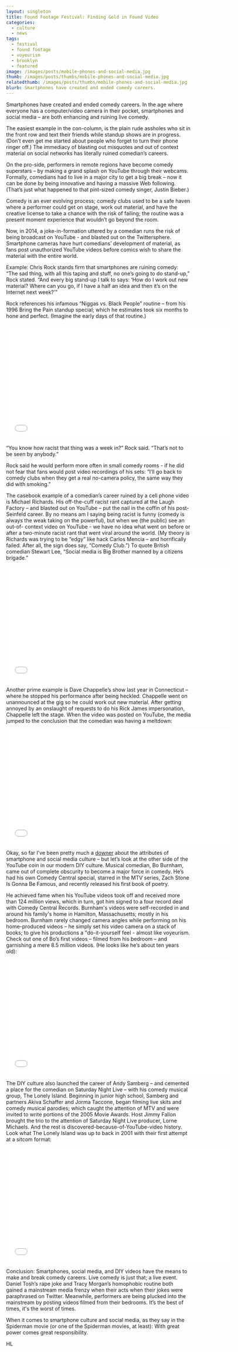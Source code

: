 ```yaml
---
layout: singleton
title: Found Footage Festival: Finding Gold in Found Video
categories:
  - culture
  - news
tags:
  - festival
  - found footage
  - voyeurism
  - brooklyn
  - featured
image: /images/posts/mobile-phones-and-social-media.jpg
thumb: /images/posts/thumbs/mobile-phones-and-social-media.jpg
relatedthumb: /images/posts/thumbs/mobile-phones-and-social-media.jpg
blurb: Smartphones have created and ended comedy careers.
---
```


Smartphones have created and ended comedy careers. In the age where everyone has a computer/video camera in their pocket, smartphones and social media – are both enhancing and ruining live comedy.

The easiest example in the con-column, is the plain rude assholes who sit in the front row and text their friends while standup shows are in progress.
(Don’t even get me started about people who forget to turn their phone ringer off.) The immediacy of blasting out misquotes and out of context material on social networks has literally ruined comedian’s careers.

On the pro-side, performers in remote regions have become comedy superstars – by making a grand splash on YouTube through their webcams. Formally, comedians had to live in a major city to get a big break – now it can be done by being innovative and having a massive Web following. (That’s just what happened to that pint-sized comedy singer, Justin Bieber.)

Comedy is an ever evolving process; comedy clubs used to be a safe haven where a performer could get on stage, work out material, and have the creative license to take a chance with the risk of failing; the routine was a present moment experience that wouldn’t go beyond the room.

Now, in 2014, a joke-in-formation uttered by a comedian runs the risk of being broadcast on YouTube - and blasted out on the Twittersphere. Smartphone cameras have hurt comedians’ development of material, as fans post unauthorized YouTube videos before comics wish to share the material with the entire world.

Example: Chris Rock stands firm that smartphones are ruining comedy:  “The sad thing, with all this taping and stuff, no one’s going to do stand-up,” Rock stated. “And every big stand-up I talk to says: ‘How do I work out new material? Where can you go, if I have a half an idea and then it’s on the Internet next week?’”

Rock references his infamous “Niggas vs. Black People” routine – from his 1996 Bring the Pain standup special; which he estimates took six months to hone and perfect. (Imagine the early days of that routine.)

<iframe width="620" height="315" src="//www.youtube.com/embed/f3PJF0YE-x4" frameborder="0" allowfullscreen="true">  </iframe>

“You know how racist that thing was a week in?” Rock said. “That’s not to be seen by anybody.”

Rock said he would perform more often in small comedy rooms - if he did not fear that fans would post video recordings of his sets: “I’ll go back to comedy clubs when they get a real no-camera policy, the same way they did with smoking.”

The casebook example of a comedian’s career ruined by a cell phone video is Michael Richards. His off-the-cuff racist rant captured at the Laugh Factory – and blasted out on YouTube – put the nail in the coffin of his post-Seinfeld career. By no means am I saying being racist is funny (comedy is always the weak taking on the powerful), but when we (the public) see an out-of- context video on YouTube - we have no idea what went on before or after a two-minute racist rant that went viral around the world. (My theory is Richards was trying to be “edgy” like hack Carlos Mencia – and horrifically failed. After all, the sign does say, “Comedy Club.”) To quote British comedian Stewart Lee, “Social media is Big Brother manned by a citizens brigade.”

<iframe width="620" height="315" src="//www.youtube.com/embed/BoLPLsQbdt0" frameborder="0" allowfullscreen="true">  </iframe>

Another prime example is Dave Chappelle’s show last year in Connecticut – where he stopped his performance after being heckled. Chappelle went on unannounced at the gig so he could work out new material. After getting annoyed by an onslaught of requests to do his Rick James impersonation, Chappelle left the stage. When the video was posted on YouTube, the media jumped to the conclusion that the comedian was having a meltdown:

<iframe width="620" height="315" src="//www.youtube.com/embed/NRjKcw-JjY8" frameborder="0" allowfullscreen="true">  </iframe>

Okay, so far I’ve been pretty much a <a href="http://google.com/" target="_blank">downer</a> about the attributes of smartphone and social media culture – but let’s look at the other side of the YouTube coin in our modern DIY culture. Musical comedian, Bo Burnham, came out of complete obscurity to become a major force in comedy. He’s had his own Comedy Central special, starred in the MTV series, Zach Stone Is Gonna Be Famous, and recently released his first book of poetry.

He achieved fame when his YouTube videos took off and received more than 124 million views, which in turn, got him signed to a four record deal with Comedy Central Records. Burnham's videos were self-recorded in and around his family's home in Hamilton, Massachusetts; mostly in his bedroom. Burnham rarely changed camera angles while performing on his home-produced videos – he simply set his video camera on a stack of books; to give his productions a "do-it-yourself feel - almost like voyeurism.
Check out one of Bo’s first videos – filmed from his bedroom – and garnishing a mere 8.5 million videos. (He looks like he’s about ten years old):

<iframe width="620" height="315" src="//www.youtube.com/embed/2LzgYWCgkZk" frameborder="0" allowfullscreen="true">  </iframe>

The DIY culture also launched the career of Andy Samberg – and cemented a place for the comedian on Saturday Night Live – with his comedy musical group, The Lonely Island. Beginning in junior high school, Samberg and partners Akiva Schaffer and Jorma Taccone, began filming live skits and comedy musical parodies; which caught the attention of MTV and were invited to write portions of the 2005 Movie Awards. Host Jimmy Fallon brought the trio to the attention of Saturday Night Live producer, Lorne Michaels. And the rest is discovered-because-of-YouTube-video history.
Look what The Lonely Island was up to back in 2001 with their first attempt at a sitcom format:

<iframe width="620" height="315" src="//www.youtube.com/embed/qKMesCAe44Q" frameborder="0" allowfullscreen="true">  </iframe>

Conclusion: Smartphones, social media, and DIY videos have the means to make and break comedy careers. Live comedy is just that; a live event. Daniel Tosh’s rape joke and Tracy Morgan’s homophobic routine both gained a mainstream media frenzy when their acts when their jokes were paraphrased on Twitter. Meanwhile, performers are being plucked into the mainstream by posting videos filmed from their bedrooms. It’s the best of times, it's the worst of times.

When it comes to smartphone culture and social media, as they say in the Spiderman movie (or one of the Spiderman movies, at least): With great power comes great responsibility.

HL